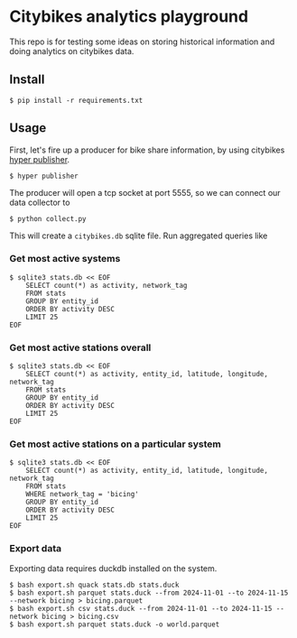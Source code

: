 # Citybikes analytics playground

This repo is for testing some ideas on storing historical information and doing
analytics on citybikes data.

## Install

```console
$ pip install -r requirements.txt
```

## Usage

First, let's fire up a producer for bike share information, by using citybikes
[hyper publisher].

```console
$ hyper publisher
```

[hyper publisher]: https://github.com/citybikes/hyper

The producer will open a tcp socket at port 5555, so we can connect our data
collector to

```console
$ python collect.py
```

This will create a `citybikes.db` sqlite file. Run aggregated queries like

### Get most active systems

```console
$ sqlite3 stats.db << EOF
    SELECT count(*) as activity, network_tag
    FROM stats
    GROUP BY entity_id
    ORDER BY activity DESC
    LIMIT 25
EOF
```

### Get most active stations overall

```console
$ sqlite3 stats.db << EOF
    SELECT count(*) as activity, entity_id, latitude, longitude, network_tag
    FROM stats
    GROUP BY entity_id
    ORDER BY activity DESC
    LIMIT 25
EOF
```

### Get most active stations on a particular system

```console
$ sqlite3 stats.db << EOF
    SELECT count(*) as activity, entity_id, latitude, longitude, network_tag
    FROM stats
    WHERE network_tag = 'bicing'
    GROUP BY entity_id
    ORDER BY activity DESC
    LIMIT 25
EOF
```

### Export data

Exporting data requires duckdb installed on the system.

```console
$ bash export.sh quack stats.db stats.duck
$ bash export.sh parquet stats.duck --from 2024-11-01 --to 2024-11-15 --network bicing > bicing.parquet
$ bash export.sh csv stats.duck --from 2024-11-01 --to 2024-11-15 --network bicing > bicing.csv
$ bash export.sh parquet stats.duck -o world.parquet
```
